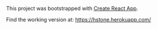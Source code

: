 This project was bootstrapped with [Create React App](https://github.com/facebookincubator/create-react-app).

Find the working version at:
https://hstone.herokuapp.com/
